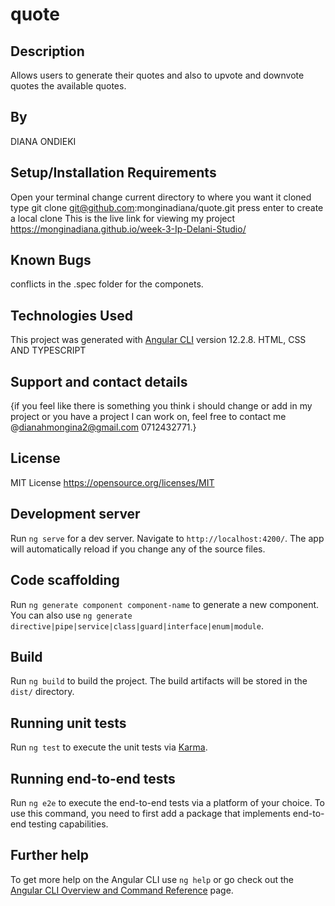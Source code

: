 # quote

## Description

Allows users to generate their quotes and also to upvote and downvote quotes the available quotes.

## By 

DIANA ONDIEKI

## Setup/Installation Requirements

Open your terminal
change current directory to where you want it cloned
type git clone git@github.com:monginadiana/quote.git
press enter to create a local clone
This is the live link for viewing my project https://monginadiana.github.io/week-3-Ip-Delani-Studio/

## Known Bugs

conflicts in the .spec folder for the componets.

## Technologies Used

This project was generated with [Angular CLI](https://github.com/angular/angular-cli) version 12.2.8.
HTML, CSS AND TYPESCRIPT

## Support and contact details

{if you feel like there is something you think i should change or add in my project or you have a project I can work on, feel free to contact me @dianahmongina2@gmail.com 0712432771.}

## License

MIT License
https://opensource.org/licenses/MIT

## Development server

Run `ng serve` for a dev server. Navigate to `http://localhost:4200/`. The app will automatically reload if you change any of the source files.

## Code scaffolding

Run `ng generate component component-name` to generate a new component. You can also use `ng generate directive|pipe|service|class|guard|interface|enum|module`.

## Build

Run `ng build` to build the project. The build artifacts will be stored in the `dist/` directory.

## Running unit tests

Run `ng test` to execute the unit tests via [Karma](https://karma-runner.github.io).

## Running end-to-end tests

Run `ng e2e` to execute the end-to-end tests via a platform of your choice. To use this command, you need to first add a package that implements end-to-end testing capabilities.

## Further help

To get more help on the Angular CLI use `ng help` or go check out the [Angular CLI Overview and Command Reference](https://angular.io/cli) page.

